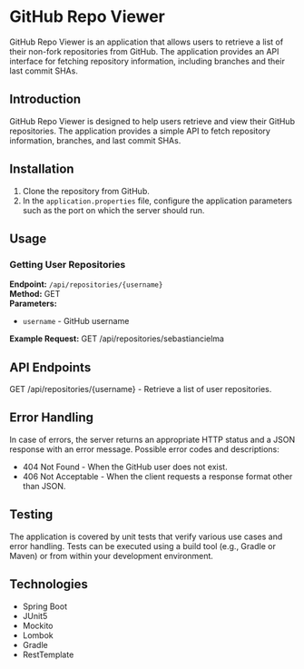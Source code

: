 # GitHub Repo Viewer

GitHub Repo Viewer is an application that allows users to retrieve a list of their non-fork repositories from GitHub. The application provides an API interface for fetching repository information, including branches and their last commit SHAs.


## Introduction
GitHub Repo Viewer is designed to help users retrieve and view their GitHub repositories. The application provides a simple API to fetch repository information, branches, and last commit SHAs.

## Installation
1. Clone the repository from GitHub.
2. In the `application.properties` file, configure the application parameters such as the port on which the server should run.

## Usage
### Getting User Repositories
**Endpoint:** `/api/repositories/{username}`  
**Method:** GET  
**Parameters:**
- `username` - GitHub username

**Example Request:**
GET /api/repositories/sebastiancielma

## API Endpoints
GET /api/repositories/{username} - Retrieve a list of user repositories.

## Error Handling
In case of errors, the server returns an appropriate HTTP status and a JSON response with an error message. Possible error codes and descriptions:

- 404 Not Found - When the GitHub user does not exist.
- 406 Not Acceptable - When the client requests a response format other than JSON.

## Testing 
The application is covered by unit tests that verify various use cases and error handling. Tests can be executed using a build tool (e.g., Gradle or Maven) or from within your development environment.

## Technologies 
- Spring Boot
- JUnit5
- Mockito
- Lombok
- Gradle
- RestTemplate
